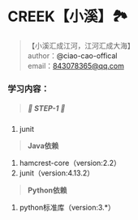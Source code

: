 # CREEK【小溪】🏞
> 【小溪汇成江河，江河汇成大海】<br>
author：<a url='https://github.com/ciao-cao-offical'>@ciao-cao-offical</a><br>
email：[843078365@qq.com](843078365@qq.com)<br>

### 学习内容：
> ##### 👣 STEP-1 👣 </br>
1. junit

> **Java依赖**<br/>
1. hamcrest-core（version:2.2）
2. junit（version:4.13.2）

> **Python依赖**<br/>
1. python标准库（version:3.*）







